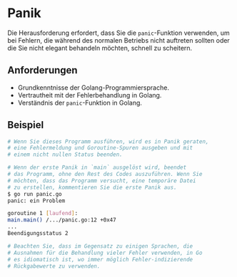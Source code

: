 # Panik

Die Herausforderung erfordert, dass Sie die `panic`-Funktion verwenden, um bei Fehlern, die während des normalen Betriebs nicht auftreten sollten oder die Sie nicht elegant behandeln möchten, schnell zu scheitern.

## Anforderungen

- Grundkenntnisse der Golang-Programmiersprache.
- Vertrautheit mit der Fehlerbehandlung in Golang.
- Verständnis der `panic`-Funktion in Golang.

## Beispiel

```sh
# Wenn Sie dieses Programm ausführen, wird es in Panik geraten,
# eine Fehlermeldung und Goroutine-Spuren ausgeben und mit
# einem nicht nullen Status beenden.

# Wenn der erste Panik in `main` ausgelöst wird, beendet
# das Programm, ohne den Rest des Codes auszuführen. Wenn Sie
# möchten, dass das Programm versucht, eine temporäre Datei
# zu erstellen, kommentieren Sie die erste Panik aus.
$ go run panic.go
panic: ein Problem

goroutine 1 [laufend]:
main.main() /.../panic.go:12 +0x47
...
Beendigungsstatus 2

# Beachten Sie, dass im Gegensatz zu einigen Sprachen, die
# Ausnahmen für die Behandlung vieler Fehler verwenden, in Go
# es idiomatisch ist, wo immer möglich Fehler-indizierende
# Rückgabewerte zu verwenden.
```
